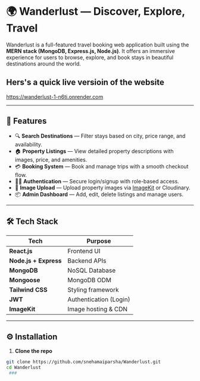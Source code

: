 # 🌍 Wanderlust — Discover, Explore, Travel

Wanderlust is a full-featured travel booking web application built using the **MERN stack (MongoDB, Express.js, Node.js)**. It offers an immersive experience for users to browse, explore, and book stays in beautiful destinations around the world.

##  Hers's a  quick live versioin of the website

https://wanderlust-1-n6ti.onrender.com

---

## 🚀 Features

- 🔍 **Search Destinations** — Filter stays based on city, price range, and availability.
- 🏠 **Property Listings** — View detailed property descriptions with images, price, and amenities.
- 💳 **Booking System** — Book and manage trips with a smooth checkout flow.
- 🧑‍💼 **Authentication** — Secure login/signup with role-based access.
- 📸 **Image Upload** — Upload property images via [ImageKit](https://imagekit.io/) or Cloudinary.
- 📦 **Admin Dashboard** — Add, edit, delete listings and manage users.

---

## 🛠 Tech Stack

| Tech        | Purpose                  |
|-------------|--------------------------|
| **React.js**     | Frontend UI             |
| **Node.js + Express** | Backend APIs             |
| **MongoDB**      | NoSQL Database           |
| **Mongoose**     | MongoDB ODM              |
| **Tailwind CSS** | Styling framework        |
| **JWT**          | Authentication (Login)   |
| **ImageKit**     | Image hosting & CDN      |

---

## ⚙️ Installation

1. **Clone the repo**

```bash
git clone https://github.com/snehamaiparsha/Wanderlust.git
cd Wanderlust
 ###
